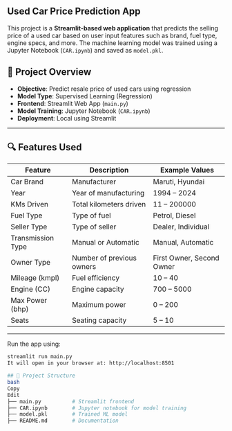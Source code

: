 ## Used Car Price Prediction App

This project is a **Streamlit-based web application** that predicts the selling price of a used car based on user input features such as brand, fuel type, engine specs, and more. The machine learning model was trained using a Jupyter Notebook (`CAR.ipynb`) and saved as `model.pkl`.

## 🧠 Project Overview

- **Objective**: Predict resale price of used cars using regression
- **Model Type**: Supervised Learning (Regression)
- **Frontend**: Streamlit Web App (`main.py`)
- **Model Training**: Jupyter Notebook (`CAR.ipynb`)
- **Deployment**: Local using Streamlit

---

## 🔍 Features Used

| Feature             | Description                      | Example Values            |
|---------------------|----------------------------------|---------------------------|
| Car Brand           | Manufacturer                     | Maruti, Hyundai           |
| Year                | Year of manufacturing            | 1994 – 2024               |
| KMs Driven          | Total kilometers driven          | 11 – 200000               |
| Fuel Type           | Type of fuel                     | Petrol, Diesel            |
| Seller Type         | Type of seller                   | Dealer, Individual        |
| Transmission Type   | Manual or Automatic              | Manual, Automatic         |
| Owner Type          | Number of previous owners        | First Owner, Second Owner |
| Mileage (kmpl)      | Fuel efficiency                  | 10 – 40                   |
| Engine (CC)         | Engine capacity                  | 700 – 5000                |
| Max Power (bhp)     | Maximum power                    | 0 – 200                   |
| Seats               | Seating capacity                 | 5 – 10                    |

---

Run the app using:
```bash
streamlit run main.py
It will open in your browser at: http://localhost:8501

## 📁 Project Structure
bash
Copy
Edit
├── main.py          # Streamlit frontend
├── CAR.ipynb        # Jupyter notebook for model training
├── model.pkl        # Trained ML model
├── README.md        # Documentation

